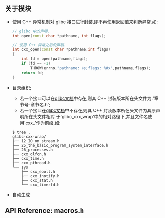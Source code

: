 
## 关于模块

*   使用 C++ 异常机制对 glibc 接口进行封装,即不再使用返回值来判断异常.如:

    ```c++
    // glibc 中的声明.
    int open(const char *pathname, int flags);
    
    // 使用 C++ 异常之后的声明.
    int cxx_open(const char *pathname,int flags)
    {
        int fd = open(pathname,flags);
        if (fd == -1)
            THROW(errno,"pathname: %s;flags: %#x",pathname,flags);
        return fd;
    }
    ```

*   目录组织;
    
    -   若一个接口可以在[glibc文档][0]中存在,则其 C++ 封装版本所在头文件为:'章节号-章节名.h';
    -   若一个接口在[glibc文档][0]中不存在,则其 C++ 封装版本所在头文件为其原声明所在头文件相对
        于'glibc_cxx_wrap'中的相对路径下,并且文件名使用'cxx_'作为前缀,如:
        
    ```shell
    $ tree .
    glibc-cxx-wrap/
    ├── 12_IO_on_stream.h
    ├── 25_the_basic_program_system_interface.h
    ├── 26_processes.h
    ├── cxx_dlfcn.h
    ├── cxx_time.h
    ├── cxx_pthread.h
    └── sys
        ├── cxx_epoll.h
        ├── cxx_inotify.h
        ├── cxx_stat.h
        └── cxx_timerfd.h    
    ```

*   自动生成


## API Reference: macros.h



[0]: <https://www.gnu.org/software/libc/manual/html_mono/libc.html>


